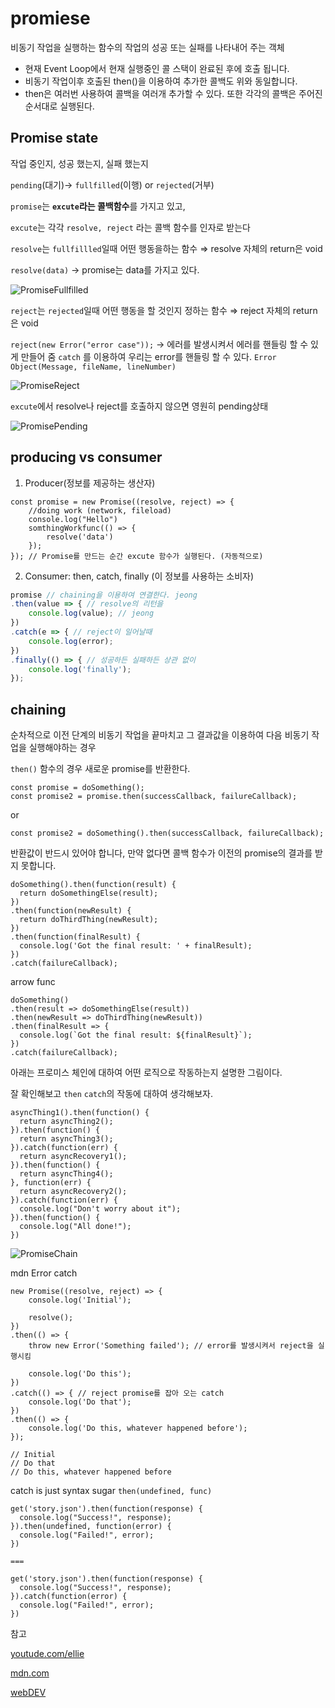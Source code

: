 # promiese

비동기 작업을 실행하는 함수의 작업의 성공 또는 실패를 나타내어 주는 객체

- 현재 Event Loop에서 현재 실행중인 콜 스택이 완료된 후에 호출 됩니다.
- 비동기 작업이후 호출된 then()을 이용하여 추가한 콜백도 위와 동일합니다.
- then은 여러번 사용하여 콜백을 여러개 추가할 수 있다. 또한 각각의 콜백은 주어진 순서대로 실행된다.

## Promise state

작업 중인지, 성공 했는지, 실패 했는지

`pending`(대기)→ `fullfilled`(이행) or `rejected`(거부)

`promise`는 **`excute`라는 콜백함수**를 가지고 있고,

`excute`는 각각 `resolve, reject` 라는 콜백 함수를 인자로 받는다

`resolve`는 `fullfillled`일때 어떤 행동을하는 함수 ⇒ resolve 자체의 return은 void

`resolve(data)` → promise는 data를 가지고 있다.

![PromiseFullfilled](src/Promise_fullfilled.png)

`reject`는 `rejected`일때 어떤 행동을 할 것인지 정하는 함수 ⇒ reject 자체의 return은 void

`reject(new Error("error case"));` → 에러를 발생시켜서 에러를 핸들링 할 수 있게 만들어 줌 `catch` 를 이용하여 우리는 error를 핸들링 할 수 있다. `Error Object(Message, fileName, lineNumber)`

![PromiseReject](src/Promise_reject.png)

`excute`에서 resolve나 reject를 호출하지 않으면 영원히 pending상태

![PromisePending](src/Promisepending.png)

## producing vs consumer

1. Producer(정보를 제공하는 생산자)

```tsx
const promise = new Promise((resolve, reject) => {
	//doing work (network, fileload)
	console.log("Hello")
	somthingWorkfunc(() => {
		resolve('data')
	});
}); // Promise를 만드는 순간 excute 함수가 실행된다. (자동적으로)
```

 2. Consumer: then, catch, finally (이 정보를 사용하는 소비자)

```jsx
promise // chaining을 이용하여 연결한다. jeong
.then(value => { // resolve의 리턴을
	console.log(value); // jeong
})
.catch(e => { // reject이 일어날때
	console.log(error);
})
.finally(() => { // 성공하든 실패하든 상관 없이
	console.log('finally');
});
```

## chaining

순차적으로 이전 단계의 비동기 작업을 끝마치고 그 결과값을 이용하여 다음 비동기 작업을 실행해야하는 경우

`then()` 함수의 경우 새로운 promise를 반환한다.

```tsx
const promise = doSomething();
const promise2 = promise.then(successCallback, failureCallback);
```

or

```tsx
const promise2 = doSomething().then(successCallback, failureCallback);
```

반환값이 반드시 있어야 합니다, 만약 없다면 콜백 함수가 이전의 promise의 결과를 받지 못합니다.

```tsx
doSomething().then(function(result) {
  return doSomethingElse(result);
})
.then(function(newResult) {
  return doThirdThing(newResult);
})
.then(function(finalResult) {
  console.log('Got the final result: ' + finalResult);
})
.catch(failureCallback);
```

arrow func

```tsx
doSomething()
.then(result => doSomethingElse(result))
.then(newResult => doThirdThing(newResult))
.then(finalResult => {
  console.log(`Got the final result: ${finalResult}`);
})
.catch(failureCallback);
```

아래는 프로미스 체인에 대하여 어떤 로직으로 작동하는지 설명한 그림이다.

잘 확인해보고 `then` `catch`의 작동에 대하여 생각해보자.

```tsx
asyncThing1().then(function() {
  return asyncThing2();
}).then(function() {
  return asyncThing3();
}).catch(function(err) {
  return asyncRecovery1();
}).then(function() {
  return asyncThing4();
}, function(err) {
  return asyncRecovery2();
}).catch(function(err) {
  console.log("Don't worry about it");
}).then(function() {
  console.log("All done!");
})
```

![PromiseChain](src/PromiseChain.png)

mdn Error catch

```tsx
new Promise((resolve, reject) => {
    console.log('Initial');

    resolve();
})
.then(() => {
    throw new Error('Something failed'); // error를 발생시켜서 reject을 실행시킴

    console.log('Do this');
})
.catch(() => { // reject promise를 잡아 오는 catch
    console.log('Do that');
})
.then(() => {
    console.log('Do this, whatever happened before');
});

// Initial
// Do that
// Do this, whatever happened before
```

catch is just syntax sugar `then(undefined, func)`

```tsx
get('story.json').then(function(response) {
  console.log("Success!", response);
}).then(undefined, function(error) {
  console.log("Failed!", error);
})

===

get('story.json').then(function(response) {
  console.log("Success!", response);
}).catch(function(error) {
  console.log("Failed!", error);
})
```


참고

[youtude.com/ellie](https://www.youtube.com/watch?v=JB_yU6Oe2eE&t=1184s)

[mdn.com](https://developer.mozilla.org/ko/docs/Web/JavaScript/Reference/Global_Objects/Promise)

[webDEV](https://web.dev/promises/)
